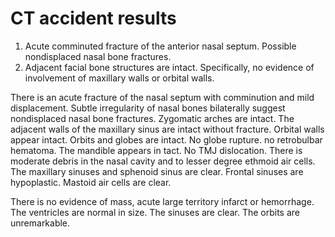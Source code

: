 # CT accident results

1. Acute comminuted fracture of the anterior nasal septum. Possible nondisplaced nasal bone fractures.
2. Adjacent facial bone structures are intact. Specifically, no evidence of involvement of maxillary walls or orbital walls.

There is an acute fracture of the nasal septum with comminution and mild displacement. Subtle irregularity of nasal bones bilaterally suggest nondisplaced nasal bone fractures. Zygomatic arches are intact. The adjacent walls of the maxillary sinus are intact without fracture. Orbital walls appear intact. Orbits and globes are intact. No globe rupture. no retrobulbar hematoma. The mandible appears in tact. No TMJ dislocation. There is moderate debris in the nasal cavity and to lesser degree ethmoid air cells. The maxillary sinuses and sphenoid sinus are clear. Frontal sinuses are hypoplastic. Mastoid air cells are clear.

There is no evidence of mass, acute large territory infarct or hemorrhage. The ventricles are normal in size. The sinuses are clear. The orbits are unremarkable.


